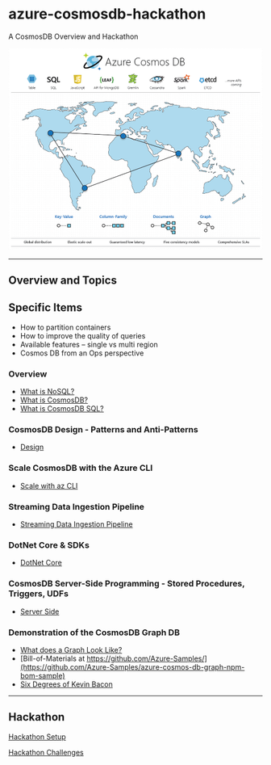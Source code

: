 # azure-cosmosdb-hackathon

A CosmosDB Overview and Hackathon

![azure-cosmos-db](img/azure-cosmosdb-2019.png)

---

## Overview and Topics

## Specific Items

- How to partition containers
- How to improve the quality of queries
- Available features – single vs multi region
- Cosmos DB from an Ops perspective

### Overview

- [What is NoSQL?](what-is-nosql.md)
- [What is CosmosDB?](what-is-cosmosdb.md)
- [What is CosmosDB SQL?](what-is-cosmosdb-sql.md)

### CosmosDB Design - Patterns and Anti-Patterns

- [Design](design.md)

### Scale CosmosDB with the Azure CLI

- [Scale with az CLI](scale_with_cli.md)

### Streaming Data Ingestion Pipeline

- [Streaming Data Ingestion Pipeline](data_ingest_pipeline.md)

### DotNet Core & SDKs 

- [DotNet Core](dotnet_core.md)

### CosmosDB Server-Side Programming - Stored Procedures, Triggers, UDFs

- [Server Side](server_side.md)

### Demonstration of the CosmosDB Graph DB

- [What does a Graph Look Like?](img/sample-graph.png)
- [Bill-of-Materials at https://github.com/Azure-Samples/](https://github.com/Azure-Samples/azure-cosmos-db-graph-npm-bom-sample)
- [Six Degrees of Kevin Bacon](https://github.com/cjoakim/azure-cosmosdb-graph-node)

---

## Hackathon

[Hackathon Setup](hackathon_setup.md)

[Hackathon Challenges](challenges/challenges_list.md)

